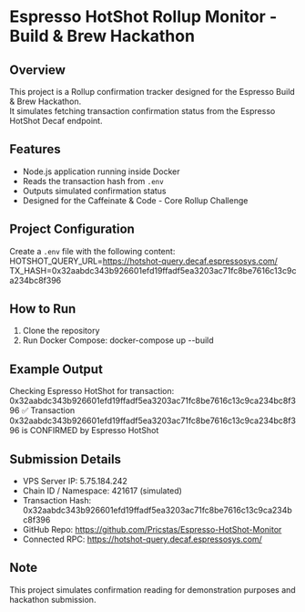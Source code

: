 # Espresso HotShot Rollup Monitor - Build & Brew Hackathon

## Overview
This project is a Rollup confirmation tracker designed for the Espresso Build & Brew Hackathon.  
It simulates fetching transaction confirmation status from the Espresso HotShot Decaf endpoint.

## Features
- Node.js application running inside Docker
- Reads the transaction hash from `.env`
- Outputs simulated confirmation status
- Designed for the Caffeinate & Code - Core Rollup Challenge

## Project Configuration
Create a `.env` file with the following content:
HOTSHOT_QUERY_URL=https://hotshot-query.decaf.espressosys.com/
TX_HASH=0x32aabdc343b926601efd19ffadf5ea3203ac71fc8be7616c13c9ca234bc8f396

## How to Run
1. Clone the repository
2. Run Docker Compose:
docker-compose up --build

## Example Output
Checking Espresso HotShot for transaction: 0x32aabdc343b926601efd19ffadf5ea3203ac71fc8be7616c13c9ca234bc8f396
✅ Transaction 0x32aabdc343b926601efd19ffadf5ea3203ac71fc8be7616c13c9ca234bc8f396 is CONFIRMED by Espresso HotShot

## Submission Details
- VPS Server IP: 5.75.184.242
- Chain ID / Namespace: 421617 (simulated)
- Transaction Hash: 0x32aabdc343b926601efd19ffadf5ea3203ac71fc8be7616c13c9ca234bc8f396
- GitHub Repo: https://github.com/Pricstas/Espresso-HotShot-Monitor
- Connected RPC: https://hotshot-query.decaf.espressosys.com/

## Note
This project simulates confirmation reading for demonstration purposes and hackathon submission.
